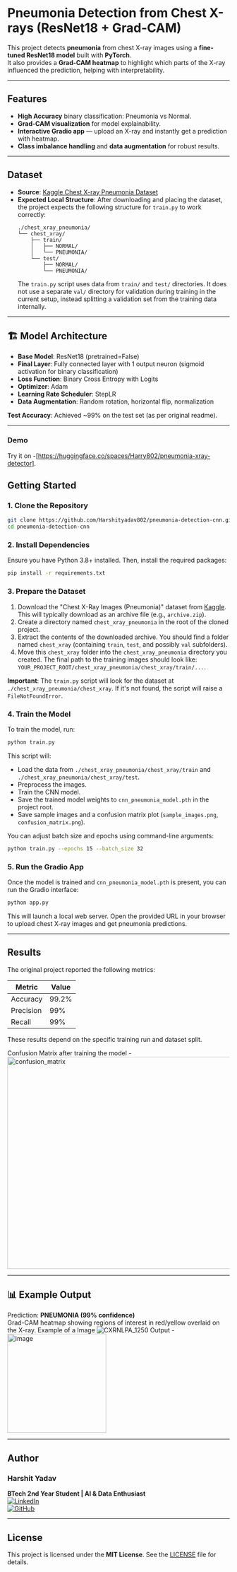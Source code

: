 # Pneumonia Detection from Chest X-rays (ResNet18 + Grad-CAM)

This project detects **pneumonia** from chest X-ray images using a **fine-tuned ResNet18 model** built with **PyTorch**.  
It also provides a **Grad-CAM heatmap** to highlight which parts of the X-ray influenced the prediction, helping with interpretability.

---

##  Features
- **High Accuracy** binary classification: Pneumonia vs Normal.
- **Grad-CAM visualization** for model explainability.
- **Interactive Gradio app** — upload an X-ray and instantly get a prediction with heatmap.
- **Class imbalance handling** and **data augmentation** for robust results.

---

##  Dataset

- **Source**: [Kaggle Chest X-ray Pneumonia Dataset](https://www.kaggle.com/datasets/paultimothymooney/chest-xray-pneumonia)
- **Expected Local Structure**: After downloading and placing the dataset, the project expects the following structure for `train.py` to work correctly:
  ```
  ./chest_xray_pneumonia/
  └── chest_xray/
      ├── train/
      │   ├── NORMAL/
      │   └── PNEUMONIA/
      └── test/
          ├── NORMAL/
          └── PNEUMONIA/
  ```
  The `train.py` script uses data from `train/` and `test/` directories. It does not use a separate `val/` directory for validation during training in the current setup, instead splitting a validation set from the training data internally.

---

## 🏗 Model Architecture
- **Base Model**: ResNet18 (pretrained=False)
- **Final Layer**: Fully connected layer with 1 output neuron (sigmoid activation for binary classification)
- **Loss Function**: Binary Cross Entropy with Logits
- **Optimizer**: Adam
- **Learning Rate Scheduler**: StepLR
- **Data Augmentation**: Random rotation, horizontal flip, normalization

**Test Accuracy**: Achieved ~99% on the test set (as per original readme).

---
### Demo 
Try it on -[https://huggingface.co/spaces/Harry802/pneumonia-xray-detector].

##  Getting Started

### 1. Clone the Repository

```bash
git clone https://github.com/Harshityadav802/pneumonia-detection-cnn.git
cd pneumonia-detection-cnn
```

### 2. Install Dependencies

Ensure you have Python 3.8+ installed. Then, install the required packages:
```bash
pip install -r requirements.txt
```

### 3. Prepare the Dataset

1.  Download the "Chest X-Ray Images (Pneumonia)" dataset from [Kaggle](https://www.kaggle.com/datasets/paultimothymooney/chest-xray-pneumonia). This will typically download as an archive file (e.g., `archive.zip`).
2.  Create a directory named `chest_xray_pneumonia` in the root of the cloned project.
3.  Extract the contents of the downloaded archive. You should find a folder named `chest_xray` (containing `train`, `test`, and possibly `val` subfolders).
4.  Move this `chest_xray` folder into the `chest_xray_pneumonia` directory you created. The final path to the training images should look like: `YOUR_PROJECT_ROOT/chest_xray_pneumonia/chest_xray/train/...`.

**Important**: The `train.py` script will look for the dataset at `./chest_xray_pneumonia/chest_xray`. If it's not found, the script will raise a `FileNotFoundError`.

### 4. Train the Model

To train the model, run:
```bash
python train.py
```
This script will:
- Load the data from `./chest_xray_pneumonia/chest_xray/train` and `./chest_xray_pneumonia/chest_xray/test`.
- Preprocess the images.
- Train the CNN model.
- Save the trained model weights to `cnn_pneumonia_model.pth` in the project root.
- Save sample images and a confusion matrix plot (`sample_images.png`, `confusion_matrix.png`).

You can adjust batch size and epochs using command-line arguments:
```bash
python train.py --epochs 15 --batch_size 32
```

### 5. Run the Gradio App

Once the model is trained and `cnn_pneumonia_model.pth` is present, you can run the Gradio interface:
```bash
python app.py
```
This will launch a local web server. Open the provided URL in your browser to upload chest X-ray images and get pneumonia predictions.

---

##  Results

The original project reported the following metrics:

| Metric     | Value  |
|------------|--------|
| Accuracy   | 99.2%  |
| Precision  | 99%  |
| Recall     | 99%  |

These results depend on the specific training run and dataset split.

Confusion Matrix after training the model - 
<img width="640" height="480" alt="confusion_matrix" src="https://github.com/user-attachments/assets/b2882ef1-510d-48ce-9a16-0855c4250736" />

---
## 📊 Example Output
Prediction: **PNEUMONIA (99% confidence)**  
Grad-CAM heatmap showing regions of interest in red/yellow overlaid on the X-ray.
Example of a Image
![CXRNLPA_1250](https://github.com/user-attachments/assets/13999db7-390f-4311-8939-1bdcbbf60e62)
Output - <img width="224" height="224" alt="image" src="https://github.com/user-attachments/assets/79ebdec4-7811-42d3-844c-cc71f1ce0029" />


---

##  Author

### Harshit Yadav  
**BTech 2nd Year Student | AI & Data Enthusiast**  
[![LinkedIn](https://img.shields.io/badge/-LinkedIn-0077B5?style=round&logo=linkedin)](https://www.linkedin.com/in/harshityadav802/)  
[![GitHub](https://img.shields.io/badge/-GitHub-181717?style=flat&logo=github)](https://github.com/Harshityadav802/)

---

##  License

This project is licensed under the **MIT License**. See the [LICENSE](LICENSE) file for details.
